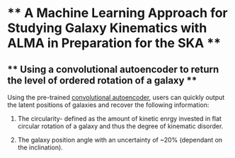 # ** A Machine Learning Approach for Studying Galaxy Kinematics with ALMA in Preparation for the SKA **

## ** Using a convolutional autoencoder to return the level of ordered rotation of a galaxy **

Using the pre-trained [convolutional autoencoder](https://github.com/SpaceMeerkat/CAE/blob/master/Kinematics_Tester_Files/CAE_Epoch_300.pt), users can quickly output the latent positions of galaxies and recover the following information:

1. The circularity- defined as the amount of kinetic enrgy invested in flat circular rotation of a galaxy and thus the degree of kinematic disorder.

2. The galaxy position angle with an uncertainty of ~20% (dependant on the inclination).




